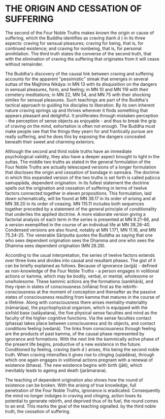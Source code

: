 # THE ORIGIN AND CESSATION OF SUFFERING

The second of the Four Noble Truths makes known the origin or cause of suffering, which the Buddha identifies as craving (tanh $\bar{a}$ ) in its three aspects: craving for sensual pleasures; craving for being, that is, for continued existence; and craving for nonbeing, that is, for personal annihilation. The third truth states the converse of the second truth, that with the elimination of craving the suffering that originates from it will cease without remainder.

The Buddha's discovery of the causal link between craving and suffering accounts for the apparent "pessimistic" streak that emerges in several suttas of the Majjhima Nikāya: in MN 13 with its disquisition on the dangers in sensual pleasures, form, and feeling; in MN 10 and MN 119 with their cemetery meditations; in MN 22, MN 54, and MN 75 with their shocking similes for sensual pleasures. Such teachings are part of the Buddha's tactical approach to guiding his disciples to liberation. By its own inherent nature craving springs up and thrives wherever it finds something that appears pleasant and delightful. It proliferates through mistaken perception - the perception of sense objects as enjoyable - and thus to break the grip of craving on the mind, exhortation is often not enough. The Buddha must make people see that the things they yearn for and frantically pursue are really suffering, and he does this by exposing the dangers concealed beneath their sweet and charming exteriors.

Although the second and third noble truths have an immediate psychological validity, they also have a deeper aspect
brought to light in the suttas. The middle two truths as stated in the general formulation of the Four Noble Truths are actually telescoped versions of a longer formulation that discloses the origin and cessation of bondage in samsāra. The doctrine in which this expanded version of the two truths is set forth is called pațicca samuppāda, dependent origination. In its fullest statement the doctrine spells out the origination and cessation of suffering in terms of twelve factors connected together in eleven propositions. This formulation, laid down schematically, will be found at MN 38.17 in its order of arising and at MN 38.20 in its order of ceasing. MN 115.11 includes both sequences together preceded by a statement of the general principle of conditionality that underlies the applied doctrine. A more elaborate version giving a factorial analysis of each term in the series is presented at MN 9.21-66, and a version exemplified in the course of an individual life at MN 38.26-40. Condensed versions are also found, notably at MN 1.171, MN 11.16, and MN 75.24-25. The venerable Sāriputta quotes the Buddha as saying that one who sees dependent origination sees the Dhamma and one who sees the Dhamma sees dependent origination (MN 28.28).

According to the usual interpretation, the series of twelve factors extends over three lives and divides into causal and resultant phases. The gist of it can be briefly explained as follows. Because of ignorance (avijjā) - defined as non-knowledge of the Four Noble Truths - a person engages in volitional actions or kamma, which may be bodily, verbal, or mental, wholesome or unwholesome. These kammic actions are the formations (sankhārā), and they ripen in states of consciousness (viñ̃̃āna) first as the rebirth-consciousness at the moment of conception and thereafter as the passive states of consciousness resulting from kamma that matures in the course of a lifetime. Along with consciousness there arises mentality-materiality (nāmarūpa), the psychophysical organism, which is equipped with the sixfold base (salāyatana), the five physical sense faculties and mind as the faculty of the higher cognitive functions. Via the sense faculties contact (phassa) takes place between consciousness and its objects, and contact conditions feeling (vedanā). The links from consciousness through feeling are the products of past kamma, of the causal phase represented by ignorance and formations. With the next link the kammically active phase of the present
life begins, productive of a new existence in the future. Conditioned by feeling, craving (tanh $\bar{a}$ ) arises, this being the second noble truth. When craving intensifies it gives rise to clinging (upädāna), through which one again engages in volitional actions pregnant with a renewal of existence (bhava). The new existence begins with birth (jāti), which inevitably leads to ageing and death (jarāmarana).

The teaching of dependent origination also shows how the round of existence can be broken. With the arising of true knowledge, full penetration of the Four Noble Truths, ignorance is eradicated. Consequently the mind no longer indulges in craving and clinging, action loses its potential to generate rebirth, and deprived thus of its fuel, the round comes to an end. This marks the goal of the teaching signalled. by the third noble truth, the cessation of suffering.